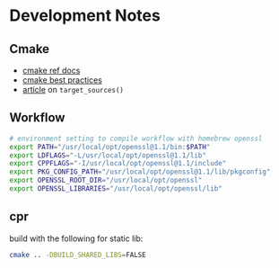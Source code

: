 # Development Notes


## Cmake

- [cmake ref docs](https://cmake.org/cmake/help/v3.22/#reference-manuals)
- [cmake best practices](https://fujii.github.io/2015/10/10/cmake-best-practice/)
- [article](https://crascit.com/2016/01/31/enhanced-source-file-handling-with-target_sources/) on `target_sources()`


## Workflow

```bash
# environment setting to compile workflow with homebrew openssl
export PATH="/usr/local/opt/openssl@1.1/bin:$PATH"
export LDFLAGS="-L/usr/local/opt/openssl@1.1/lib"
export CPPFLAGS="-I/usr/local/opt/openssl@1.1/include"
export PKG_CONFIG_PATH="/usr/local/opt/openssl@1.1/lib/pkgconfig"
export OPENSSL_ROOT_DIR="/usr/local/opt/openssl"
export OPENSSL_LIBRARIES="/usr/local/opt/openssl/lib"
```

## cpr

build with the following for static lib:

```bash
cmake .. -DBUILD_SHARED_LIBS=FALSE
```